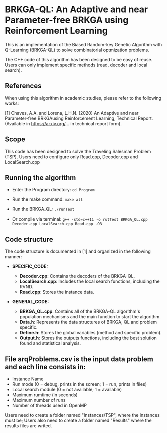 
# BRKGA-QL: An Adaptive and near Parameter-free BRKGA using Reinforcement Learning

This is an implementation of the Biased Random-key Genetic Algorithm with Q-Learning (BRKGA-QL) to solve combinatorial optmization problems.

The C++ code of this algorithm has been designed to be easy of reuse. Users can only implement specific methods (read, decoder and local search). 


## References

When using this algorithm in academic studies, please refer to the following works:

[1] Chaves, A.A. and Lorena, L.H.N. (2020)
An Adaptive and near Parameter-free BRKGAusing Reinforcement Learning, Technical Report. 
(Available in https://arxiv.org/...  in technical report form).


## Scope

This code has been designed to solve the Traveling Salesman Problem (TSP). Users need to configure only Read.cpp, Decoder.cpp and LocalSearch.cpp


## Running the algorithm

* Enter the Program directory: `cd Program`
* Run the make command: `make all`
* Run the BRKGA_QL: `./runTest`

* Or compile via terminal: `g++ -std=c++11 -o rutTest BRKGA_QL.cpp Decoder.cpp LocalSearch.cpp Read.cpp -O3 `


## Code structure

The code structure is documented in [1] and organized in the following manner:

* **SPECIFIC_CODE:**
    * **Decoder.cpp**: Contains the decoders of the BRKGA-QL.
    * **LocalSearch.cpp**: Includes the local search functions, including the RVND.
    * **Read.cpp**: Stores the instance data.

* **GENERAL_CODE:**
    * **BRKGA_QL.cpp**: Contains all of the BRKGA-QL algorithm's population mechanisms and the main function to start the algorithm.
    * **Data.h**: Represents the data structures of BRKGA, QL and problem specific.
    * **Define.h**: Stores the global variables (method and specific problem).
    * **Output.h**: Stores the outputs functions, including the best solution found and statistical analysis.

## File arqProblems.csv is the input data problem and each line consists in:

- Instance Name
- Run mode (0 = debug, prints in the screen; 1 = run, prints in files)
- Local search module (0 = not available; 1 = available)
- Maximum rumtime (in seconds)
- Maximum number of runs
- Number of threads used in OpenMP

Users need to create a folder named "Instances/TSP", where the instances must be; Users also need to create a folder named "Results" where the results files are writed.

